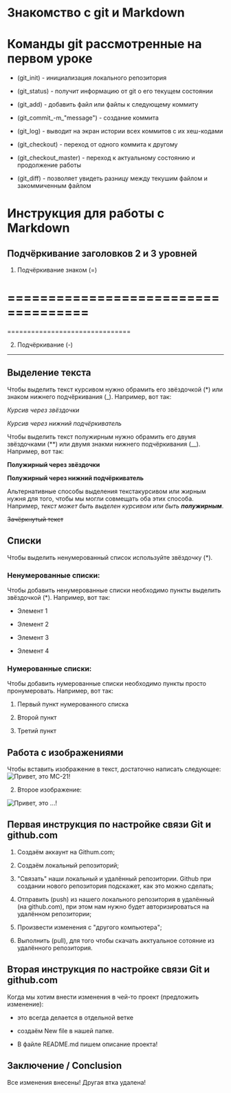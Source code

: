 # Знакомство с git и Markdown

# Команды git рассмотренные на первом уроке

* (git_init) - инициализация локального репозитория

* (git_status) - получит информацию от git о его текущем состоянии

* (git_add) - добавить файл или файлы к следующему коммиту

* (git_commit_-m_"message") - создание коммита

* (git_log) - выводит на экран истории всех коммитов с их хеш-кодами

* (git_checkout) - переход от одного коммита к другому

* (git_checkout_master) - переход к актуальному состоянию и продолжение работы

* (git_diff) - позволяет увидеть разницу между текушим файлом и закоммиченным файлом

# Инструкция для работы с Markdown

## Подчёркивание заголовков 2 и 3 уровней

1. Подчёркивание знаком (=)

====================================
=

===============================

2. Подчёркивание (-)

---

## Выделение текста

Чтобы выделить текст курсивом нужно обрамить его звёздочкой (*) или знаком нижнего подчёркивания (_). Например, вот так: 

*Курсив через звёздочки*

_Курсив через нижний подчёркиватель_

Чтобы выделить текст полужирным нужно обрамить его двумя звёздочками (**) или двумя знакми нижнего подчёркивания (__). Например, вот так: 

**Полужирный через звёздочки**

__Полужирный через нижний подчёркиватель__

Альтернативные способы выделения текстакурсивом или жирным нужня для того, чтобы мы могли совмещать оба этих способа. Например, _текст может быть выделен курсивом или быть **полужирным**_.

~~Зачёркнутый текст~~

## Списки

Чтобы выделить ненумерованный список используйте звёздочку (*).

### Ненумерованные списки:

Чтобы добавить ненумерованные списки необходимо пункты выделить звёздочкой (*). Например, вот так:

* Элемент 1

* Элемент 2

* Элемент 3

* Элемент 4

### Нумерованные списки:

Чтобы добавить нумерованные списки необходимо пункты просто пронумеровать. Например, вот так:

1. Первый пункт нумерованного списка
    
2. Второй пункт

3. Третий пункт


## Работа с изображениями

Чтобы вставить изображение в текст, достаточно написать следующее:
![Привет, это МС-21!](MC-21_300_and_310.jpg)

2. Второе изображение:

![Привет, это ...!](A_black_hole.jpg)

##  Первая инструкция по настройке связи Git и github.com

1. Создаём аккаунт на  Githum.com;

2. Создаём локальный репозиторий;

3. "Связать" наши локальный и удалённый репозитории. Github при создании нового репозитория подскажет, как это можно сделать;

4. Отправить (push) из нашего локального репозитория в удалённый (на github.com), при этом нам нужно будет авторизироваться на удалённом репозитории;

5. Произвести изменения с "другого компьютера";

6. Выполнить (pull), для того чтобы скачать акктуальное сотояние из удалённого репозитория.

##  Вторая инструкция по настройке связи Git и github.com

Когда мы хотим внести изменения в чей-то проект (предложить изменение):

* это всегда делается в отдельной ветке

* создаём New file в нашей папке.

* В файле README.md пишем описание проекта!

## Заключение / Conclusion

Все изменения внесены!
Другая втка удалена!
